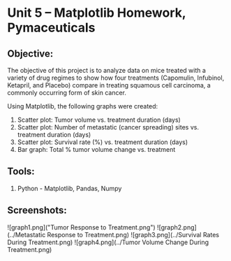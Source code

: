 # Unit 5 – Matplotlib Homework, Pymaceuticals

## **Objective:**
The objective of this project is to analyze data on mice treated with a variety of drug regimes to show how four treatments (Capomulin, Infubinol, Ketapril, and Placebo) compare in treating squamous cell carcinoma, a commonly occurring form of skin cancer. 

Using Matplotlib, the following graphs were created:
1. Scatter plot: Tumor volume vs. treatment duration (days)
2. Scatter plot: Number of metastatic (cancer spreading) sites vs. treatment duration (days)
3. Scatter plot: Survival rate (%) vs. treatment duration (days)
4. Bar graph: Total % tumor volume change vs. treatment

## **Tools:**
1. Python -  Matplotlib, Pandas, Numpy

## **Screenshots:**
![graph1.png]("Tumor Response to Treatment.png")
![graph2.png](../Metastatic Response to Treatment.png)
![graph3.png](../Survival Rates During Treatment.png)
![graph4.png](../Tumor Volume Change During Treatment.png)
